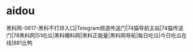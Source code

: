 # aidou
黑料网-0617-黑料不打烊入口|Telegram频道传送门|74猫导航主站|74猫传送门|78黑料网|51吃瓜|黑料曝料网|黑料正能量|黑料网导航|每日吃瓜|今日吃瓜在线|881比鸭
